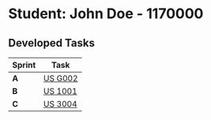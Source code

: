 # Student: John Doe - 1170000

## Developed Tasks

| Sprint | Task                                       |
|--------|--------------------------------------------|
| **A**  | [US G002](../Sprint%20A/us_G002/readme.md) |
| **B**  | [US 1001](../Sprint%20A/us_G001/readme.md) |
| **C**  | [US 3004](../Sprint%20A/us_G004/readme.md) |
